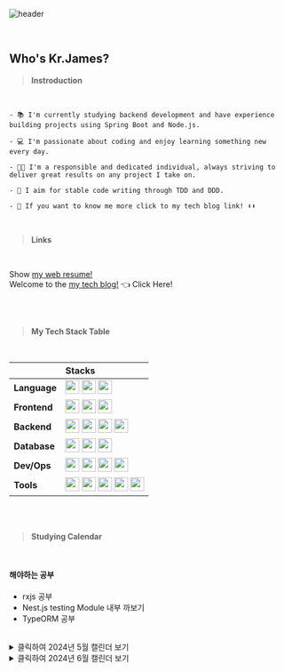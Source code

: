 ![header](https://capsule-render.vercel.app/api?type=waving&color=random&height=200&section=header&text=Kr.James%20Profile&fontSize=90&theme=cobalt)

<br>


## Who's Kr.James?

> **Instroduction**
<br>

```
- 📚 I'm currently studying backend development and have experience building projects using Spring Boot and Node.js.

- 💻 I'm passionate about coding and enjoy learning something new every day.

- 👨‍💼 I'm a responsible and dedicated individual, always striving to deliver great results on any project I take on.

- 🥑 I aim for stable code writing through TDD and DDD.

- 👀 If you want to know me more click to my tech blog link! ⬇️⬇️
```
<br>

> **Links**

<br>

Show [my web resume!](https://codinggameplayer.github.io/) <br>
Welcome to the [my tech blog!](https://jamesblog95.tistory.com/) 👈 Click Here!

<br>
<br>

> **My Tech Stack Table**

<br>


||                     Stacks |
| :---- | :---- |
| **Language** | <img height="25" src="https://img.shields.io/badge/Java-007396?style=flat-square&logo=Java&logoColor=white"/> <img height="25" src="https://img.shields.io/badge/JavaScript-F7DF1E?style=flat-square&logo=JavaScript&logoColor=black"/> <img height="25" src="https://img.shields.io/badge/TypeScript-3178C6?style=flat-square&logo=TypeScript&logoColor=white"/> |
| **Frontend** | <img height="25" src="https://img.shields.io/badge/HTML5-E34F26?style=flat-square&logo=HTML5&logoColor=white"/>  <img height="25" src="https://img.shields.io/badge/CSS3-1572B6?style=flat-square&logo=CSS3&logoColor=white"/> <img height="25" src="https://img.shields.io/badge/Bootstrap-7952B3?style=flat-square&logo=Bootstrap&logoColor=white"/>|
| **Backend** | <img height="25" src="https://img.shields.io/badge/SpringBoot-6DB33F?style=flat-square&logo=SpringBoot&logoColor=white"/> <img height="25" src="https://img.shields.io/badge/Node.js-339933?style=flat-square&logo=Node.js&logoColor=white"/> <img height="25" src="https://img.shields.io/badge/NestJs-E0234E?style=flat-square&logo=NestJs&logoColor=white"/>  <img height="25" src="https://img.shields.io/badge/Express-000000?style=flat-square&logo=Express&logoColor=white"/>|
| **Database** | <img height="25" src="https://img.shields.io/badge/MySQL-4479A1?style=flat-square&logo=MySQL&logoColor=white"/> <img height="25" src="https://img.shields.io/badge/PostgreSQL-4169E1?style=flat-square&logo=PostgreSQL&logoColor=white"/> <img height="25" src="https://img.shields.io/badge/MongoDB-47A248?style=flat-square&logo=MongoDB&logoColor=white"/> |
| **Dev/Ops** | <img height="25" src="https://img.shields.io/badge/GitLab-FC6D26?style=flat-square&logo=GitLab&logoColor=white"/> <img height="25" src="https://img.shields.io/badge/GitHub Actions-2088FF?style=flat-square&logo=GitHub Actions&logoColor=white"/> <img height="25" src="https://img.shields.io/badge/Amazon AWS-225F3E?style=flat-square&logo=AmazonAWS&logoColor=white"/> <img height="25" src="https://img.shields.io/badge/Docker-2496ED?style=flat-square&logo=Docker&logoColor=white"/>|
| **Tools** | <img height="25" src="https://img.shields.io/badge/Git-F05025?style=flat-square&logo=Git&logoColor=white"/> <img height="25" src="https://img.shields.io/badge/GitHub-181717?style=flat-square&logo=GitHub&logoColor=white"/> <img height="25" src="https://img.shields.io/badge/Jira-0052CC?style=flat-square&logo=Jira&logoColor=white"/> <img height="25" src="https://img.shields.io/badge/Confluence-172B4D?style=flat-square&logo=Confluence&logoColor=white"/> <img height="25" src="https://img.shields.io/badge/Notion-000000?style=flat-square&logo=Notion&logoColor=white"/> 


<br>
<br>

> **Studying Calendar**
<br>

#### 해야하는 공부
- rxjs 공부
- Nest.js testing Module 내부 까보기
- TypeORM 공부
<br>


<details>
<summary>클릭하여 2024년 5월 캘린더 보기</summary>

#### 2024년 5월 캘린더

| 일 | 월 | 화 | 수 | 목 | 금 | 토 |
|---|---|---|---|---|---|---|
|   |   |   | 1 <br> Next.js | 2 <br> Next.js| 3 <br> Next.js| 4  <br> Next.js|
| 5  <br> Next.js| 6 <br> Next.js| 7 <br> Next.js| 8 <br> Next.js| 9 <br> Next.js| 10 <br> Rest| 11 <br> Next.js|
| 12<br> Next.js | 13 <br> Next.js| 14 <br> Next.js | 15 <br> Next.js| 16 <br> Next.js| 17 <br> Next.js| 18<br> Next.js |
| 19 <br> Next.js| 20<br> Rest | 21<br> Next.js | 22 <br> Next.js| 23<br> Next.js | 24 <br> Rest | 25 <br> Next.js|
| 26 <br> Next.js| 27 <br> Next.js| 28 <br> Next.js| 29 <br> Next.js| 30 <br> Next.js| 31 <br> Next.js|   |
</details>



<details>
  
<summary>클릭하여 2024년 6월 캘린더 보기</summary>

| 일 | 월 | 화 | 수 | 목 | 금 | 토 |
|---|---|---|---|---|---|---|
|   |   |   |   |   |   | 1 Next.js |
| 2 Next.js | 3 Next.js | 4 Next.js| 5 Next.js| 6 Rest| 7 Rest| 8 Rest|
| 9 Dev | 10 Dev | 11 Next.js | 12 Next.js | 13 Next.js | 14 Next.js | 15 Next.js |
| 16 Next.js | 17 Next.js | 18 Next.js | 19 Next.js | 20 Next.js | 21 Next.js | 22 Next.js |
| 23 Next.js | 24 FastAPI | 25 FastAPI | 26 Replication| 27 Dev | 28 FastAPI | 29 DEV|
| 30 DEV|   |   |   |   |   |   |


</details>

